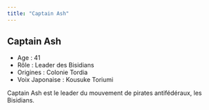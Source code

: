 ```yaml
---
title: "Captain Ash"
---
```


Captain Ash
-----------


- Age : 41  
- Rôle : Leader des Bisidians  
- Origines : Colonie Tordia  
- Voix Japonaise : Kousuke Toriumi


Captain Ash est le leader du mouvement de pirates antifédéraux, les Bisidians.

